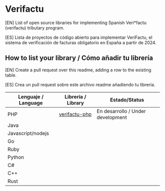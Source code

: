 # Verifactu
[EN] List of open source libraries for implementing Spanish Veri*factu (verifactu) tributary program.

[ES] Lista de proyectos de código abierto para implementar VeriFactu, el sistema de verificación de facturas obligatorio en España a partir de 2024.

## How to list your library / Cómo añadir tu librería
[EN] Create a pull request over this readme, adding a row to the existing table.

[ES] Crea un pull request sobre este archivo readme añadiendo tu librería.

|Lenguaje / Language|Librería / Library|Estado/Status|
|-------------------|------------------|-------------|
| PHP               | [verifactu-php](https://github.com/Eseperio/verifactu-php)    | En desarrollo / Under development             |
| Java                   |                  |             |
| Javascript/nodejs                  |                  |             |
| Go                   |                  |             |
| Ruby                |                  |             |
| Python              |                  |             |
| C#                  |                  |             |
| C++                  |                  |             |
| Rust
